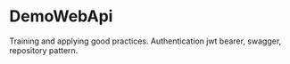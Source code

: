 # DemoWebApi
Training and applying good practices. Authentication  jwt bearer, swagger, repository pattern.
